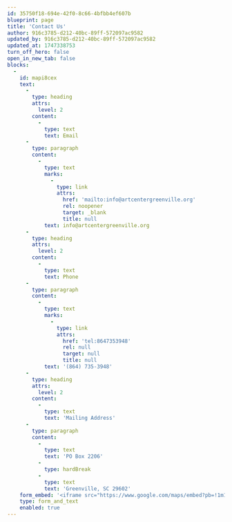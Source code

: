 ```yaml
---
id: 35750f18-694e-42f0-8c66-4bfbb4ef607b
blueprint: page
title: 'Contact Us'
author: 916c3785-d212-40bc-89ff-572097ac9582
updated_by: 916c3785-d212-40bc-89ff-572097ac9582
updated_at: 1747338753
turn_off_hero: false
open_in_new_tab: false
blocks:
  -
    id: mapi8cex
    text:
      -
        type: heading
        attrs:
          level: 2
        content:
          -
            type: text
            text: Email
      -
        type: paragraph
        content:
          -
            type: text
            marks:
              -
                type: link
                attrs:
                  href: 'mailto:info@artcentergreenville.org'
                  rel: noopener
                  target: _blank
                  title: null
            text: info@artcentergreenville.org
      -
        type: heading
        attrs:
          level: 2
        content:
          -
            type: text
            text: Phone
      -
        type: paragraph
        content:
          -
            type: text
            marks:
              -
                type: link
                attrs:
                  href: 'tel:8647353948'
                  rel: null
                  target: null
                  title: null
            text: '(864) 735-3948'
      -
        type: heading
        attrs:
          level: 2
        content:
          -
            type: text
            text: 'Mailing Address'
      -
        type: paragraph
        content:
          -
            type: text
            text: 'PO Box 2206'
          -
            type: hardBreak
          -
            type: text
            text: 'Greenville, SC 29602'
    form_embed: '<iframe src="https://www.google.com/maps/embed?pb=!1m18!1m12!1m3!1d3274.466659560693!2d-82.4322792!3d34.844499899999995!2m3!1f0!2f0!3f0!3m2!1i1024!2i768!4f13.1!3m3!1m2!1s0x885830ff7cb30037%3A0x101148157b7ecdd2!2sGreenville%20Center%20for%20Creative%20Arts!5e0!3m2!1sen!2sus!4v1747337367058!5m2!1sen!2sus" width="100%" height="550" style="border:0;" allowfullscreen="" loading="lazy" referrerpolicy="no-referrer-when-downgrade"></iframe>'
    type: form_and_text
    enabled: true
---
```

